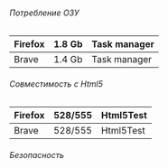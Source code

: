 
<h6> Потребление ОЗУ</h6>

Firefox  |1.8 Gb      |Task manager|
---------|------------|------------|
Brave    |1.4 Gb      |Task manager|
<h6>Совместимость с Html5</h6>

Firefox  |528/555     |Html5Test   |
---------|------------|------------|
Brave    |528/555     |Html5Test   |

<h6>Безопасность</h6>














